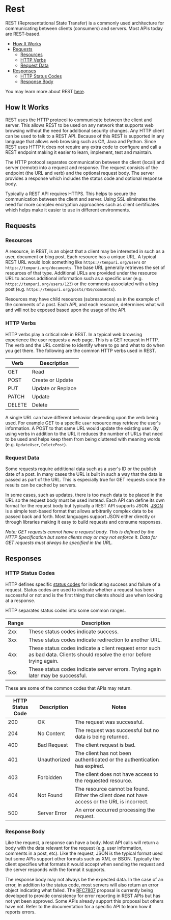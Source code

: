 # Rest

REST (Representational State Transfer) is a commonly used architecture for communicating between clients (consumers) and servers. Most APIs today are REST-based.

- [How It Works](#how-it-works)
- [Requests](#requests)
  - [Resources](#resources)
  - [HTTP Verbs](#http-verbs)
  - [Request Data](#request-data)
- [Responses](#responses)
  - [HTTP Status Codes](#http-status-codes)
  - [Response Body](#response-body)
  
You may learn more about REST [here](https://en.wikipedia.org/wiki/Representational_state_transfer).

## How It Works

REST uses the HTTP protocol to communicate between the client and server. This allows REST to be used on any network that supports web browsing without the need for additional security changes. Any HTTP client can be used to talk to a REST API. Because of this REST is supported in any language that allows web browsing such as C#, Java and Python. Since REST uses HTTP it does not require any extra code to configure and call a REST endpoint making it easier to learn, implement, test and maintain.

The HTTP protocol separates communication between the client (local) and server (remote) into a request and response. The request consists of the endpoint (the URL and verb) and the optional request body. The server provides a response which includes the status code and optional response body. 

Typically a REST API requires HTTPS. This helps to secure the communication between the client and server. Using SSL eliminates the need for more complex encryption approaches such as client certificates which helps make it easier to use in different environments.

## Requests

### Resources

A resource, in REST, is an object that a client may be interested in such as a user, document or blog post. Each resource has a unique URL. A typical REST URL would look something like `https://tempuri.org/users` or `https://tempuri.org/documents`. The base URL generally retrieves the set of resources of that type. Additional URLs are provided under the resource URL to access additional information such as a specific user (e.g. `https://tempuri.org/users/123`) or the comments associated with a blog post (e.g. `https://tempuri.org/posts/456/comments`).

Resources may have child resources (subresources) as in the example of the comments of a post. Each API, and each resource, determines what will and will not be exposed based upon the usage of the API.

### HTTP Verbs

HTTP verbs play a critical role in REST. In a typical web browsing experience the user requests a web page. This is a GET request in HTTP. The verb and the URL combine to identify where to go and what to do when you get there.  The following are the common HTTP verbs used in REST.

| Verb | Description |
| - | - |
| GET | Read |
| POST | Create or Update |
| PUT | Update or Replace |
| PATCH | Update |
| DELETE | Delete |

A single URL can have different behavior depending upon the verb being used. For example GET to a specific `user` resource may retrieve the user's information. A POST to that same URL would update the existing user. By using verbs in addition to the URL it reduces the number of URLs that need to be used and helps keep them from being cluttered with meaning words (e.g. `UpdateUser`, `DeletePost`).

### Request Data

Some requests require additional data such as a user's ID or the publish date of a post. In many cases the URL is built in such a way that the data is passed as part of the URL. This is especially true for GET requests since the results can be cached by servers. 

In some cases, such as updates, there is too much data to be placed in the URL so the request body must be used instead. Each API can define its own format for the request body but typically a REST API supports JSON. [JSON](https://www.json.org/) is a simple text-based format that allows arbitrarily complex data to be passed back and forth. Most languages support JSON either directly or through libraries making it easy to build requests and consume responses.

*Note: GET requests cannot have a request body. This is defined by the HTTP Specification but some clients may or may not enforce it. Data for GET requests must always be specified in the URL.*

## Responses

### HTTP Status Codes

HTTP defines specific [status codes](https://www.w3.org/Protocols/rfc2616/rfc2616-sec10.html) for indicating success and failure of a request. Status codes are used to indicate whether a request has been successful or not and is the first thing that clients should use when looking at a response. 

HTTP separates status codes into some common ranges.

| Range | Description |
| - | - |
| 2xx | These status codes indicate success. |
| 3xx | These status codes indicate redirection to another URL. |
| 4xx | These status codes indicate a client request error such as bad data. Clients should resolve the error before trying again. |
| 5xx | These status codes indicate server errors. Trying again later may be successful. |

These are some of the common codes that APIs may return.

| HTTP Status Code | Description | Notes
| - | - | - |
| 200 | OK | The request was successful. |
| 204 | No Content | The request was successful but no data is being returned. |
| 400 | Bad Request | The client request is bad. |
| 401 | Unauthorized | The client has not been authenticated or the authentication has expired. |
| 403 | Forbidden | The client does not have access to the requested resource. |
| 404 | Not Found | The resource cannot be found. Either the client does not have access or the URL is incorrect. |
| 500 | Server Error | An error occurred processing the request. |

### Response Body

Like the request, a response can have a body. Most API calls will return a body with the data relevant for the request (e.g. user information, comments in a post, etc). Like the request, JSON is the typical format used but some APIs support other formats such as XML or BSON. Typically the client specifies what formats it would accept when sending the request and the server responds with the format it supports.

The response body may not always be the expected data. In the case of an error, in addition to the status code, most servers will also return an error object indicating what failed. The [RFC7807](https://tools.ietf.org/html/rfc7807) proposal is currently being developed to provide consistency for error reporting in REST APIs but has not yet been approved. Some APIs already support this proposal but others have not. Refer to the documentation for a specific API to learn how it reports errors. 
